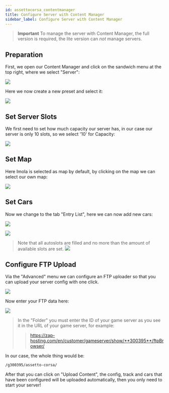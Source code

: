 ```yaml
---
id: assettocorsa_contentmanager
title: Configure Server with Content Manager
sidebar_label: Configure Server with Content Manager
---
```



> **Important** To manage the server with Content Manager, the full version is required, the lite version can *not* manage servers.


## Preparation

First, we open our Content Manager and click on the sandwich menu at the top right, where we select "Server":

![](https://screensaver01.zap-hosting.com/index.php/s/BDGw7TkYT286qgF/preview)

Here we now create a new preset and select it:

![](https://screensaver01.zap-hosting.com/index.php/s/dG7AsDiRKDzDCkn/preview)

## Set Server Slots

We first need to set how much capacity our server has, in our case our server is only 10 slots, so we select '10' for Capacity:

![](https://screensaver01.zap-hosting.com/index.php/s/H44SCCYFgRPeasG/preview)

## Set Map

Here Imola is selected as map by default, by clicking on the map we can select our own map:

![](https://screensaver01.zap-hosting.com/index.php/s/RcjefNi3Xi4emZR/preview)


## Set Cars

Now we change to the tab "Entry List", here we can now add new cars:

![](https://screensaver01.zap-hosting.com/index.php/s/HnHL2s6yTXb2aCn/preview)

![](https://screensaver01.zap-hosting.com/index.php/s/R5KpGwAEAm8La2J/preview)


> Note that all autoslots are filled and no more than the amount of available slots are set.
> ![](https://screensaver01.zap-hosting.com/index.php/s/RcJpb7MSd65zLf7/preview)

## Configure FTP Upload

Via the "Advanced" menu we can configure an FTP uploader so that you can upload your server config with one click.

![](https://screensaver01.zap-hosting.com/index.php/s/iXxYFoZ46TKnAeg/preview)

Now enter your FTP data here:

![](https://screensaver01.zap-hosting.com/index.php/s/oqXLoZBQJdSjxCL/preview)

> In the "Folder" you must enter the ID of your game server as you see it in the URL of your game server, for example:
> > https://zap-hosting.com/en/customer/gameserver/show/**300395**/ftpBrowser/

In our case, the whole thing would be:

```
/g300395/assetto-corsa/
```

After that you can click on "Upload Content", the config, track and cars that have been configured will be uploaded automatically, then you only need to start your server!
